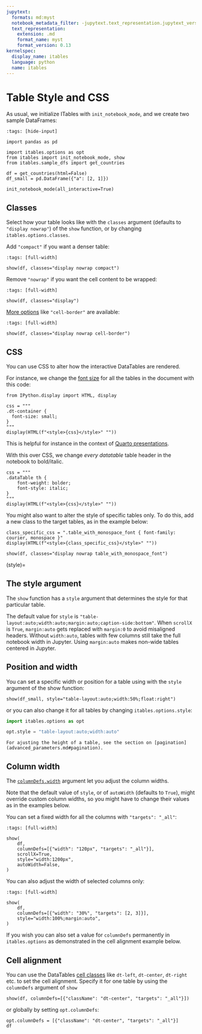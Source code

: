 ```yaml
---
jupytext:
  formats: md:myst
  notebook_metadata_filter: -jupytext.text_representation.jupytext_version
  text_representation:
    extension: .md
    format_name: myst
    format_version: 0.13
kernelspec:
  display_name: itables
  language: python
  name: itables
---
```


# Table Style and CSS

As usual, we initialize ITables with `init_notebook_mode`, and we create two sample DataFrames:

```{code-cell}
:tags: [hide-input]

import pandas as pd

import itables.options as opt
from itables import init_notebook_mode, show
from itables.sample_dfs import get_countries

df = get_countries(html=False)
df_small = pd.DataFrame({"a": [2, 1]})

init_notebook_mode(all_interactive=True)
```

## Classes

Select how your table looks like with the `classes` argument (defaults to `"display nowrap"`) of the `show` function, or by changing `itables.options.classes`.

Add `"compact"` if you want a denser table:

```{code-cell}
:tags: [full-width]

show(df, classes="display nowrap compact")
```

Remove `"nowrap"` if you want the cell content to be wrapped:

```{code-cell}
:tags: [full-width]

show(df, classes="display")
```

[More options](https://datatables.net/manual/styling/classes#Table-classes) like `"cell-border"` are available:

```{code-cell}
:tags: [full-width]

show(df, classes="display nowrap cell-border")
```

## CSS

You can use CSS to alter how the interactive DataTables are rendered.

For instance, we change the
[font size](https://developer.mozilla.org/en-US/docs/Web/CSS/font-size)
for all the tables in the document with this code:

```{code-cell}
from IPython.display import HTML, display

css = """
.dt-container {
  font-size: small;
}
"""
display(HTML(f"<style>{css}</style>" ""))
```

This is helpful for instance in the context of
[Quarto presentations](quarto.md).

With this over CSS, we change _every datatable_ table header
in the notebook to bold/italic.

```{code-cell}
css = """
.dataTable th {
    font-weight: bolder;
    font-style: italic;
}
"""
display(HTML(f"<style>{css}</style>" ""))
```

You might also want to alter the style of specific tables only.
To do this, add a new class to the target tables, as
in the example below:

```{code-cell}
class_specific_css = ".table_with_monospace_font { font-family: courier, monospace }"
display(HTML(f"<style>{class_specific_css}</style>" ""))
```

```{code-cell}
show(df, classes="display nowrap table_with_monospace_font")
```

(style)=
## The style argument

The `show` function has a `style` argument that determines the
style for that particular table.

The default value for `style` is `"table-layout:auto;width:auto;margin:auto;caption-side:bottom"`. When `scrollX` is `True`, `margin:auto` gets replaced with `margin:0` to avoid misaligned headers.
Without `width:auto`, tables with few columns still take the full notebook width in Jupyter.
Using `margin:auto` makes non-wide tables centered in Jupyter.

## Position and width

You can set a specific width or position for a table using with the `style` argument of the show function:

```{code-cell}
show(df_small, style="table-layout:auto;width:50%;float:right")
```

or you can also change it for all tables by changing `itables.options.style`:

```python
import itables.options as opt

opt.style = "table-layout:auto;width:auto"
```

```{tip}
For ajusting the height of a table, see the section on [pagination](advanced_parameters.md#pagination).
```

## Column width

The [`columnDefs.width`](https://datatables.net/reference/option/columns.width) argument let you adjust the column widths.

Note that the default value of `style`, or of `autoWidth` (defaults to `True`), might override custom column widths,
so you might have to change their values as in the examples below.

You can set a fixed width for all the columns with `"targets": "_all"`:

```{code-cell}
:tags: [full-width]

show(
    df,
    columnDefs=[{"width": "120px", "targets": "_all"}],
    scrollX=True,
    style="width:1200px",
    autoWidth=False,
)
```

You can also adjust the width of selected columns only:

```{code-cell}
:tags: [full-width]

show(
    df,
    columnDefs=[{"width": "30%", "targets": [2, 3]}],
    style="width:100%;margin:auto",
)
```

If you wish you can also set a value for `columnDefs` permanently in `itables.options` as demonstrated in the cell alignment example below.

## Cell alignment

You can use the DataTables [cell classes](https://datatables.net/manual/styling/classes#Cell-classes) like `dt-left`, `dt-center`, `dt-right` etc. to set the cell alignment. Specify it for one table by using the `columnDefs` argument of `show`

```{code-cell}
show(df, columnDefs=[{"className": "dt-center", "targets": "_all"}])
```

or globally by setting `opt.columnDefs`:

```{code-cell}
opt.columnDefs = [{"className": "dt-center", "targets": "_all"}]
df
```
